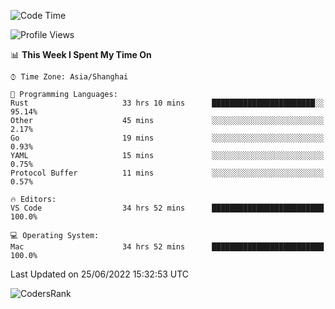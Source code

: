 <!--START_SECTION:waka-->
![Code Time](http://img.shields.io/badge/Code%20Time-1%2C440%20hrs%2045%20mins-blue)

![Profile Views](http://img.shields.io/badge/Profile%20Views-21-blue)

📊 **This Week I Spent My Time On** 

```text
⌚︎ Time Zone: Asia/Shanghai

💬 Programming Languages: 
Rust                     33 hrs 10 mins      ███████████████████████░░   95.14% 
Other                    45 mins             ░░░░░░░░░░░░░░░░░░░░░░░░░   2.17% 
Go                       19 mins             ░░░░░░░░░░░░░░░░░░░░░░░░░   0.93% 
YAML                     15 mins             ░░░░░░░░░░░░░░░░░░░░░░░░░   0.75% 
Protocol Buffer          11 mins             ░░░░░░░░░░░░░░░░░░░░░░░░░   0.57%

🔥 Editors: 
VS Code                  34 hrs 52 mins      █████████████████████████   100.0%

💻 Operating System: 
Mac                      34 hrs 52 mins      █████████████████████████   100.0%

```


 Last Updated on 25/06/2022 15:32:53 UTC
<!--END_SECTION:waka-->

![CodersRank](https://cr-skills-chart-widget.azurewebsites.net/api/api?username=BugenZhao&padding=16&tooltip=true&branding=false&sort-by-score=true&skills=Rust%2C%20Swift%2C%20C%2C%20TypeScript%2C%20Java%2C%20Go%2C%20Dart%2C%20C%2B%2B%2C%20Python%2C%20Assembly%2C%20Shell%2C%20Kotlin)
